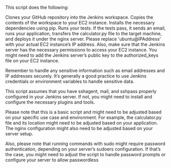 This script does the following:

Clones your GitHub repository into the Jenkins workspace.
Copies the contents of the workspace to your EC2 instance.
Installs the necessary dependencies using pip.
Runs your tests.
If the tests pass, it sends an email, runs your application, transfers the calculator.py file to the target machine, and deploys it under the nginx server.
Please replace 'ubuntu@IPAddress' with your actual EC2 instance’s IP address. Also, make sure that the Jenkins server has the necessary permissions to access your EC2 instance. You might need to add the Jenkins server’s public key to the authorized_keys file on your EC2 instance.

Remember to handle any sensitive information such as email addresses and IP addresses securely. It’s generally a good practice to use Jenkins credentials or environment variables to handle sensitive data.

This script assumes that you have sshagent, mail, and sshpass properly configured in your Jenkins server. If not, you might need to install and configure the necessary plugins and tools.

Please note that this is a basic script and might need to be adjusted based on your specific use case and environment. For example, the calculator.py file and its location might need to be adjusted based on your application. The nginx configuration might also need to be adjusted based on your server setup.

Also, please note that running commands with sudo might require password authentication, depending on your server’s sudoers configuration. If that’s the case, you might need to adjust the script to handle password prompts or configure your server to allow passwordless
